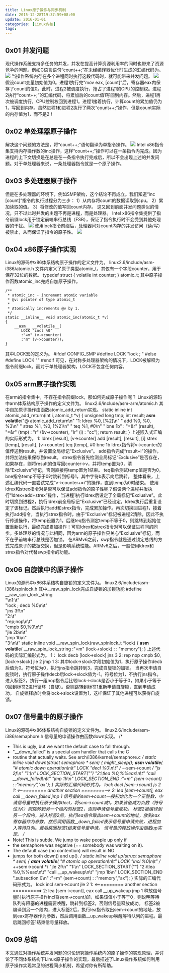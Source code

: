 ```yaml
---
title: Linux原子操作与同步机制
date: 2015-12-28T19:37:59+08:00
update: 2016-01-01
categories: [Linux内核]
tags:
---
```

## 0x01 并发问题
现代操作系统支持多任务的并发，并发在提高计算资源利用率的同时也带来了资源竞争的问题。例如C语言语句“count++;”在未经编译器优化时生成的汇编代码为。
![](http://images.cnitblog.com/blog/405877/201404/091831181534214.jpg)
当操作系统内存在多个进程同时执行这段代码时，就可能带来并发问题。
![](http://images.cnitblog.com/blog/405877/201404/091831274038121.jpg)
假设count变量初始值为0。进程1执行完“mov eax, [count]”后，寄存器eax内保存了count的值0。此时，进程2被调度执行，抢占了进程1的CPU的控制权。进程2执行“count++;”的汇编代码，将累加后的count值1写回到内存。然后，进程1再次被调度执行，CPU控制权回到进程1。进程1接着执行，计算count的累加值仍为1，写回到内存。虽然进程1和进程2执行了两次“count++;”操作，但是count实际的内存值为1，而不是2！
## 0x02 单处理器原子操作
解决这个问题的方法是，将“count++;”语句翻译为单指令操作。
![](http://images.cnitblog.com/blog/405877/201404/091831399343726.jpg)
Intel x86指令集支持内存操作数的inc操作，这样“count++;”操作可以在一条指令内完成。因为进程的上下文切换是在总是在一条指令执行完成后，所以不会出现上述的并发问题。对于单处理器来说，一条处理器指令就是一个原子操作。
## 0x03 多处理器原子操作
但是在多处理器的环境下，例如SMP架构，这个结论不再成立。我们知道“inc [count]”指令的执行过程分为三步：
1）从内存将count的数据读取到cpu。
2）累加读取的值。
3）将修改的值写回count内存。
这又回到前面并发问题类似的情况，只不过此时并发的主题不再是进程，而是处理器。
Intel x86指令集提供了指令前缀lock用于锁定前端串行总线（FSB），保证了指令执行时不会受到其他处理器的干扰。
![](http://images.cnitblog.com/blog/405877/201404/091831485127005.jpg)
使用lock指令前缀后，处理器间对count内存的并发访问（读/写）被禁止，从而保证了指令的原子性。
![](http://images.cnitblog.com/blog/405877/201404/091831558405701.jpg)
## 0x04 x86原子操作实现
Linux的源码中x86体系结构原子操作的定义文件为。
linux2.6/include/asm-i386/atomic.h
文件内定义了原子类型atomic_t，其仅有一个字段counter，用于保存32位的数据。
typedef struct { volatile int counter; } atomic_t;
其中原子操作函数atomic_inc完成自加原子操作。
```
/**
 * atomic_inc - increment atomic variable
 * @v: pointer of type atomic_t
 *
 * Atomically increments @v by 1.
 */
static __inline__ void atomic_inc(atomic_t *v)
{
    __asm__ __volatile__(
       LOCK "incl %0"
       :"=m" (v->counter)
       :"m" (v->counter));
}
```
其中LOCK宏的定义为。
#ifdef CONFIG_SMP
    #define LOCK "lock ; "
#else
    #define LOCK ""
#endif
可见，在对称多处理器架构的情况下，LOCK被解释为指令前缀lock。而对于单处理器架构，LOCK不包含任何内容。
## 0x05 arm原子操作实现
在arm的指令集中，不存在指令前缀lock，那如何完成原子操作呢？
Linux的源码中arm体系结构原子操作的定义文件为。
linux2.6/include/asm-arm/atomic.h
其中自加原子操作由函数atomic_add_return实现。
static inline int atomic_add_return(int i, atomic_t *v)
{
    unsigned long tmp;
    int result;
    __asm__ __volatile__("@ atomic_add_return\n"
       "1:     ldrex   %0, [%2]\n"
       "       add     %0, %0, %3\n"
       "       strex   %1, %0, [%2]\n"
       "       teq     %1, #0\n"
       "       bne     1b"
       : "=&r" (result), "=&r" (tmp)
       : "r" (&v->counter), "Ir" (i)
       : "cc");
    return result;
}
上述嵌入式汇编的实际形式为。
1:
ldrex  [result], [v->counter]
add    [result], [result], [i]
strex  [temp], [result], [v->counter]
teq    [temp], #0
bne    1b
ldrex指令将v->counter的值传送到result，并设置全局标记“Exclusive”。
add指令完成“result+i”的操作，并将加法结果保存到result。
strex指令首先检测全局标记“Exclusive”是否存在，如果存在，则将result的值写回counter->v，并将temp置为0，清除“Exclusive”标记，否则直接将temp置为1结束。
teq指令测试temp值是否为0。
bne指令temp不等于0时跳转到标号1，其中字符b表示向后跳转。
整体看来，上述汇编代码一直尝试完成“v->counter+=i”的操作，直到temp为0时结束。
使用ldrex和strex指令对是否可以保证add指令的原子性呢？假设两个进程并发执行“ldrex+add+strex”操作，当进程1执行ldrex后设定了全局标记“Exclusive”。此时切换到进程2，执行ldrex前全局标记“Exclusive”已经设定，ldrex执行后重复设定了该标记。然后执行add和strex指令，完成累加操作。再次切换回进程1，接着执行add指令，当执行strex指令时，由于“Exclusive”标记被进程2清除，因此不执行传送操作，将temp设置为1。后继teq指令测定temp不等于0，则跳转到起始位置重新执行，最终完成累加操作！可见ldrex和strex指令对可以保证进程间的同步。多处理器的情况与此相同，因为arm的原子操作只关心“Exclusive”标记，而不在乎前端串行总线是否加锁。
在ARMv6之前，swp指令就是通过锁定总线的方式完成原子的数据交换，但是影响系统性能。ARMv6之后，一般使用ldrex和strex指令对代替swp指令的功能。
## 0x06 自旋锁中的原子操作
Linux的源码中x86体系结构自旋锁的定义文件为。
linux2.6/include/asm-i386/spinlock.h
其中__raw_spin_lock完成自旋锁的加锁功能
#define __raw_spin_lock_string \
    "\n1:\t" \
    "lock ; decb %0\n\t" \
    "jns 3f\n" \
    "2:\t" \
    "rep;nop\n\t" \
    "cmpb $0,%0\n\t" \
    "jle 2b\n\t" \
    "jmp 1b\n" \
    "3:\n\t"
static inline void __raw_spin_lock(raw_spinlock_t *lock)
{
    __asm__ __volatile__(
       __raw_spin_lock_string
       :"=m" (lock->slock) : : "memory");
}
上述代码的实际汇编形式为。
1：
lock   decb [lock->slock]
jns    3
2:
rep    nop
cmpb   $0, [lock->slock]
jle    2
jmp    1
3:
其中lock->slock字段初始值为1，执行原子操作decb后值为0。符号位为0，执行jns指令跳转到3，完成自旋锁的加锁。
当再次申请自旋锁时，执行原子操作decb后lock->slock值为-1。符号位为1，不执行jns指令。进入标签2，执行一组nop指令后比较lock->slock是否小于等于0，如果小于等于0回到标签2进行循环（自旋）。否则跳转到标签1重新申请自旋锁，直到申请成功。
自旋锁释放时会将lock->slock设置为1，这样保证了其他进程可以获得自旋锁。
## 0x07 信号量中的原子操作
Linux的源码中x86体系结构自旋锁的定义文件为。
linux2.6/include/asm-i386/semaphore.h
信号量的申请操作由函数down实现。
/*
 * This is ugly, but we want the default case to fall through.
 * "__down_failed" is a special asm handler that calls the C
 * routine that actually waits. See arch/i386/kernel/semaphore.c
 */
static inline void down(struct semaphore * sem)
{
    might_sleep();
    __asm__ __volatile__(
       "# atomic down operation\n\t"
       LOCK "decl %0\n\t"     /* --sem->count */
       "js 2f\n"
       "1:\n"
       LOCK_SECTION_START("")
       "2:\tlea %0,%%eax\n\t"
       "call __down_failed\n\t"
       "jmp 1b\n"
       LOCK_SECTION_END
       :"=m" (sem->count)
       :
       :"memory","ax");
}
实际的汇编代码形式为。
lock   decl [sem->count]
js 2
1:
<========== another section ==========>
2:
lea    [sem->count], eax
call   __down_failed
jmp 1
信号量的sem->count一般初始化为一个正整数，申请信号量时执行原子操作decl，将sem->count减1。如果该值减为负数（符号位为1）则跳转到另一个段内的标签2，否则申请信号量成功。
标签2被编译到另一个段内，进入标签2后，执行lea指令取出sem->count的地址，放到eax寄存器作为参数，然后调用函数__down_failed表示信号量申请失败，进程加入等待队列。最后跳回标签1结束信号量申请。
信号量的释放操作由函数up实现。
/*
 * Note! This is subtle. We jump to wake people up only if
 * the semaphore was negative (== somebody was waiting on it).
 * The default case (no contention) will result in NO
 * jumps for both down() and up().
 */
static inline void up(struct semaphore * sem)
{
    __asm__ __volatile__(
       "# atomic up operation\n\t"
       LOCK "incl %0\n\t"     /* ++sem->count */
       "jle 2f\n"
       "1:\n"
       LOCK_SECTION_START("")
       "2:\tlea %0,%%eax\n\t"
       "call __up_wakeup\n\t"
       "jmp 1b\n"
       LOCK_SECTION_END
       ".subsection 0\n"
       :"=m" (sem->count)
       :
       :"memory","ax");
}
实际的汇编代码形式为。
lock   incl sem->count
jle     2
1:
<========== another section ==========>
2:
lea    [sem->count], eax
call   __up_wakeup
jmp    1
释放信号量时执行原子操作incl将sem->count加1，如果该值小于等于0，则说明等待队列有阻塞的进程需要唤醒，跳转到标签2，否则信号量释放成功。
标签2被编译到另一个段内，进入标签2后，执行lea指令取出sem->count的地址，放到eax寄存器作为参数，然后调用函数__up_wakeup唤醒等待队列的进程。最后跳回标签1结束信号量释放。

## 0x09 总结
本文通过对操作系统并发问题的讨论研究操作系统内的原子操作的实现原理，并讨论了不同体系结构下Linux原子操作的实现，最后描述了Linux操作系统如何利用原子操作实现常见的进程同步机制，希望对你有所帮助。
